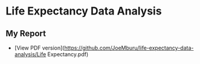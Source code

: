 # Life Expectancy Data Analysis


## My Report

- [View PDF version](https://github.com/JoeMburu/life-expectancy-data-analysis/Life Expectancy.pdf)
